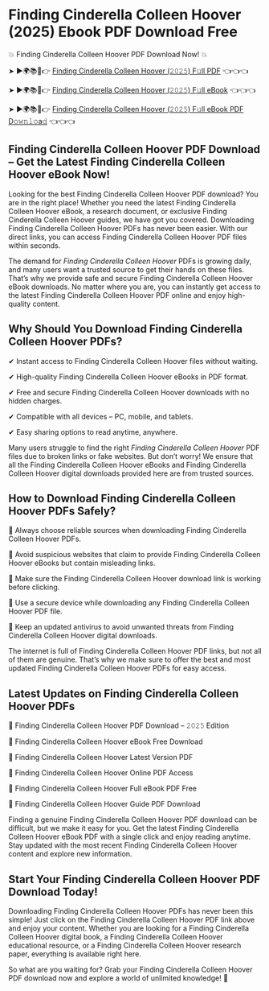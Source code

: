 # Finding Cinderella Colleen Hoover (2025) Ebook PDF Download Free

💥 Finding Cinderella Colleen Hoover PDF Download Now! 💥

➤ ►🌍📚📱👉 [Finding Cinderella Colleen Hoover (𝟸𝟶𝟸𝟻) F𝚞ll PDF](https://getpdf.xyz/finding-cinderella-colleen-hoover) 👈👈👈


➤ ►🌍📚📱👉 [Finding Cinderella Colleen Hoover (𝟸𝟶𝟸𝟻) F𝚞ll eBook](https://getpdf.xyz/finding-cinderella-colleen-hoover) 👈👈👈


➤ ►🌍📚📱👉 [Finding Cinderella Colleen Hoover (𝟸𝟶𝟸𝟻) F𝚞ll eBook PDF D𝚘𝚠𝚗𝚕𝚘a𝚍](https://getpdf.xyz/finding-cinderella-colleen-hoover) 👈👈👈


## Finding Cinderella Colleen Hoover PDF Download – Get the Latest Finding Cinderella Colleen Hoover eBook Now!

Looking for the best Finding Cinderella Colleen Hoover PDF download? You are in the right place! Whether you need the latest Finding Cinderella Colleen Hoover eBook, a research document, or exclusive Finding Cinderella Colleen Hoover guides, we have got you covered. Downloading Finding Cinderella Colleen Hoover PDFs has never been easier. With our direct links, you can access Finding Cinderella Colleen Hoover PDF files within seconds.

The demand for *Finding Cinderella Colleen Hoover* PDFs is growing daily, and many users want a trusted source to get their hands on these files. That’s why we provide safe and secure Finding Cinderella Colleen Hoover eBook downloads. No matter where you are, you can instantly get access to the latest Finding Cinderella Colleen Hoover PDF online and enjoy high-quality content.

## Why Should You Download Finding Cinderella Colleen Hoover PDFs?

✔ Instant access to Finding Cinderella Colleen Hoover files without waiting.

✔ High-quality Finding Cinderella Colleen Hoover eBooks in PDF format.

✔ Free and secure Finding Cinderella Colleen Hoover downloads with no hidden charges.

✔ Compatible with all devices – PC, mobile, and tablets.

✔ Easy sharing options to read anytime, anywhere.

Many users struggle to find the right *Finding Cinderella Colleen Hoover* PDF files due to broken links or fake websites. But don’t worry! We ensure that all the Finding Cinderella Colleen Hoover eBooks and Finding Cinderella Colleen Hoover digital downloads provided here are from trusted sources.

## How to Download Finding Cinderella Colleen Hoover PDFs Safely?

📌 Always choose reliable sources when downloading Finding Cinderella Colleen Hoover PDFs.

📌 Avoid suspicious websites that claim to provide Finding Cinderella Colleen Hoover eBooks but contain misleading links.

📌 Make sure the Finding Cinderella Colleen Hoover download link is working before clicking.

📌 Use a secure device while downloading any Finding Cinderella Colleen Hoover PDF file.

📌 Keep an updated antivirus to avoid unwanted threats from Finding Cinderella Colleen Hoover digital downloads.

The internet is full of Finding Cinderella Colleen Hoover PDF links, but not all of them are genuine. That’s why we make sure to offer the best and most updated Finding Cinderella Colleen Hoover PDFs for easy access.

## Latest Updates on Finding Cinderella Colleen Hoover PDFs

🔹 Finding Cinderella Colleen Hoover PDF Download – 𝟸𝟶𝟸𝟻 Edition

🔹 Finding Cinderella Colleen Hoover eBook Free Download

🔹 Finding Cinderella Colleen Hoover Latest Version PDF

🔹 Finding Cinderella Colleen Hoover Online PDF Access

🔹 Finding Cinderella Colleen Hoover Full eBook PDF Free

🔹 Finding Cinderella Colleen Hoover Guide PDF Download

Finding a genuine Finding Cinderella Colleen Hoover PDF download can be difficult, but we make it easy for you. Get the latest Finding Cinderella Colleen Hoover eBook PDF with a single click and enjoy reading anytime. Stay updated with the most recent Finding Cinderella Colleen Hoover content and explore new information.

## Start Your Finding Cinderella Colleen Hoover PDF Download Today!

Downloading Finding Cinderella Colleen Hoover PDFs has never been this simple! Just click on the Finding Cinderella Colleen Hoover PDF link above and enjoy your content. Whether you are looking for a Finding Cinderella Colleen Hoover digital book, a Finding Cinderella Colleen Hoover educational resource, or a Finding Cinderella Colleen Hoover research paper, everything is available right here.

So what are you waiting for? Grab your Finding Cinderella Colleen Hoover PDF download now and explore a world of unlimited knowledge! 🚀